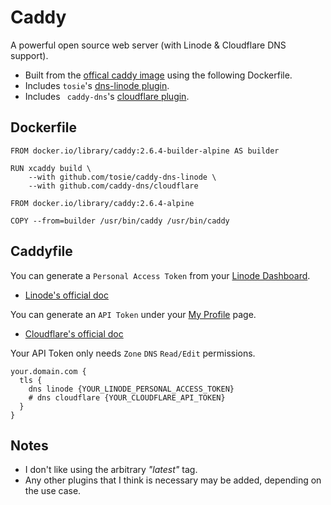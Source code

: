 # Caddy
A powerful open source web server (with Linode & Cloudflare DNS support).

- Built from the [offical caddy image](https://registry.hub.docker.com/_/caddy) using the following Dockerfile.
- Includes `tosie`'s [dns-linode plugin](https://github.com/tosie/caddy-dns-linode).
- Includes ` caddy-dns`'s [ cloudflare plugin](https://github.com/caddy-dns/cloudflare).

## Dockerfile
```
FROM docker.io/library/caddy:2.6.4-builder-alpine AS builder

RUN xcaddy build \
    --with github.com/tosie/caddy-dns-linode \
    --with github.com/caddy-dns/cloudflare

FROM docker.io/library/caddy:2.6.4-alpine

COPY --from=builder /usr/bin/caddy /usr/bin/caddy
```

## Caddyfile
You can generate a `Personal Access Token` from your [Linode Dashboard](https://cloud.linode.com/profile/tokens).
- [Linode's official doc](https://www.linode.com/docs/products/tools/linode-api/guides/get-access-token/)

You can generate an `API Token` under your [My Profile](https://dash.cloudflare.com/profile/api-tokens) page.
- [Cloudflare's official doc](https://developers.cloudflare.com/fundamentals/api/get-started/create-token/)

Your API Token only needs `Zone` `DNS` `Read/Edit` permissions.
```
your.domain.com {
  tls {
    dns linode {YOUR_LINODE_PERSONAL_ACCESS_TOKEN}
    # dns cloudflare {YOUR_CLOUDFLARE_API_TOKEN}
  }
}
```

## Notes
- I don't like using the arbitrary _"latest"_ tag.
- Any other plugins that I think is necessary may be added, depending on the use case.
